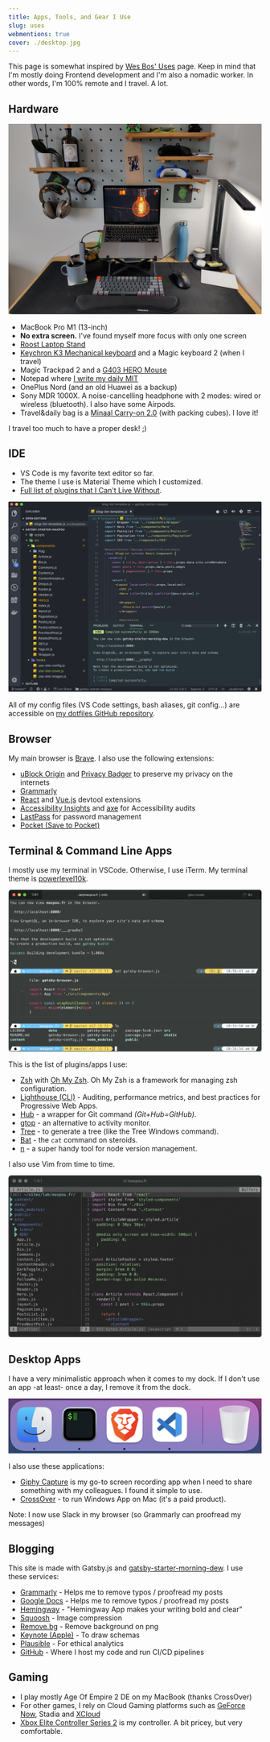 ```yaml
---
title: Apps, Tools, and Gear I Use
slug: uses
webmentions: true
cover: ./desktop.jpg
---
```


This page is somewhat inspired by [Wes Bos' Uses](https://wesbos.com/uses/) page. Keep in mind that
I'm mostly doing Frontend development and I'm also a nomadic worker. In other words, I'm 100% remote
and I travel. A lot.

## Hardware

![laptop picture](./laptop.jpeg)

- MacBook Pro M1 (13-inch)
- **No extra screen.** I've found myself more focus with only one screen
- [Roost Laptop Stand](https://www.therooststand.com/)
- [Keychron K3 Mechanical keyboard](https://twitter.com/_maxpou/status/1436270414544654348) and a
  Magic keyboard 2 (when I travel)
- Magic Trackpad 2 and a
  [G403 HERO Mouse](https://www.logitechg.com/en-us/products/gaming-mice/g403-hero-gaming-mouse.910-005630.html)
- Notepad where
  [I write my daily MIT](https://about.gitlab.com/2018/05/17/eliminating-distractions-and-getting-things-done/#2-write-down-your-mits)
- OnePlus Nord (and an old Huawei as a backup)
- Sony MDR 1000X. A noise-cancelling headphone with 2 modes: wired or wireless (bluetooth). I also
  have some Airpods.
- Travel&daily bag is a
  [Minaal Carry-on 2.0](https://www.minaal.com/products/minaal-carry-on-bag/?variant=12494163140)
  (with packing cubes). I love it!

I travel too much to have a proper desk! ;)

## IDE

- VS Code is my favorite text editor so far.
- The theme I use is Material Theme which I customized.
- [Full list of plugins that I Can't Live Without](https://github.com/maxpou/dotfiles/blob/master/vscode/install_plugin.sh).

![my ide](./ide.png)

All of my config files (VS Code settings, bash aliases, git config...) are accessible on
[my dotfiles GitHub repository](https://github.com/maxpou/dotfiles).

## Browser

My main browser is [Brave](https://brave.com/). I also use the following extensions:

- [uBlock Origin](https://chrome.google.com/webstore/detail/ublock-origin/cjpalhdlnbpafiamejdnhcphjbkeiagm)
  and [Privacy Badger](https://privacybadger.org/) to preserve my privacy on the internets
- [Grammarly](https://chrome.google.com/webstore/detail/grammarly-for-chrome/kbfnbcaeplbcioakkpcpgfkobkghlhen)
- [React](https://chrome.google.com/webstore/detail/react-developer-tools/fmkadmapgofadopljbjfkapdkoienihi)
  and
  [Vue.js](https://chrome.google.com/webstore/detail/vuejs-devtools/nhdogjmejiglipccpnnnanhbledajbpd)
  devtool extensions
- [Accessibility Insights](https://accessibilityinsights.io) and [axe](https://www.deque.com/axe/)
  for Accessibility audits
- [LastPass](https://chrome.google.com/webstore/detail/lastpass-free-password-ma/hdokiejnpimakedhajhdlcegeplioahd)
  for password management
- [Pocket (Save to Pocket)](https://chrome.google.com/webstore/detail/save-to-pocket/niloccemoadcdkdjlinkgdfekeahmflj)

## Terminal & Command Line Apps

I mostly use my terminal in VSCode. Otherwise, I use iTerm. My terminal theme is
[powerlevel10k](https://github.com/romkatv/powerlevel10k).

![terminal screenshot](./iterm.png)

This is the list of plugins/apps I use:

- [Zsh](https://github.com/robbyrussell/oh-my-zsh/wiki/Installing-ZSH) with
  [Oh My Zsh](https://github.com/robbyrussell/oh-my-zsh). Oh My Zsh is a framework for managing zsh
  configuration.
- [Lighthouse (CLI)](https://github.com/GoogleChrome/lighthouse) - Auditing, performance metrics,
  and best practices for Progressive Web Apps.
- [Hub](https://github.com/github/hub) - a wrapper for Git command _(Git+Hub=GitHub)_.
- [gtop](https://github.com/aksakalli/gtop) - an alternative to activity monitor.
- [Tree](https://formulae.brew.sh/formula/tree) - to generate a tree (like the Tree Windows
  command).
- [Bat](https://github.com/sharkdp/bat) - the `cat` command on steroids.
- [n](https://github.com/tj/n) - a super handy tool for node version management.

I also use Vim from time to time.

![vim screenshot](./vim.png)

## Desktop Apps

I have a very minimalistic approach when it comes to my dock. If I don't use an app -at least- once
a day, I remove it from the dock.

![dock screenshot](./dock.png)

I also use these applications:

- [Giphy Capture](https://giphy.com/apps/giphycapture) is my go-to screen recording app when I need
  to share something with my colleagues. I found it simple to use.
- [CrossOver](https://www.codeweavers.com/crossover) - to run Windows App on Mac (it's a paid
  product).

Note: I now use Slack in my browser (so Grammarly can proofread my messages)

## Blogging

This site is made with Gatsby.js and
[gatsby-starter-morning-dew](https://github.com/maxpou/gatsby-starter-morning-dew). I use these
services:

- [Grammarly](https://app.grammarly.com/) - Helps me to remove typos / proofread my posts
- [Google Docs](http://docs.new/) - Helps me to remove typos / proofread my posts
- [Hemingway](http://www.hemingwayapp.com) - "Hemingway App makes your writing bold and clear"
- [Squoosh](https://squoosh.app) - Image compression
- [Remove.bg](https://www.remove.bg) - Remove background on png
- [Keynote (Apple)](https://www.apple.com/keynote/) - To draw schemas
- [Plausible](https://plausible.io/maxpou.fr) - For ethical analytics
- [GitHub](https://github.com/maxpou/maxpou.fr) - Where I host my code and run CI/CD pipelines

## Gaming

- I play mostly Age Of Empire 2 DE on my MacBook (thanks CrossOver)
- For other games, I rely on Cloud Gaming platforms such as
  [GeForce Now](https://www.nvidia.com/en-us/geforce-now/), Stadia and
  [XCloud](https://www.xbox.com/en-US/play)
- [Xbox Elite Controller Series 2](https://www.xbox.com/en-IE/accessories/controllers/elite-wireless-controller-series-2)
  is my controller. A bit pricey, but very comfortable.
